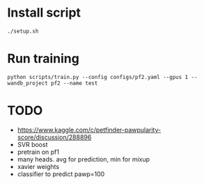 # Install script

```
./setup.sh
```

# Run training

```
python scripts/train.py --config configs/pf2.yaml --gpus 1 --wandb_project pf2 --name test
```

# TODO
* https://www.kaggle.com/c/petfinder-pawpularity-score/discussion/288896 
* SVR boost
* pretrain on pf1
* many heads. avg for prediction, min for mixup
* xavier weights
* classifier to predict pawp=100